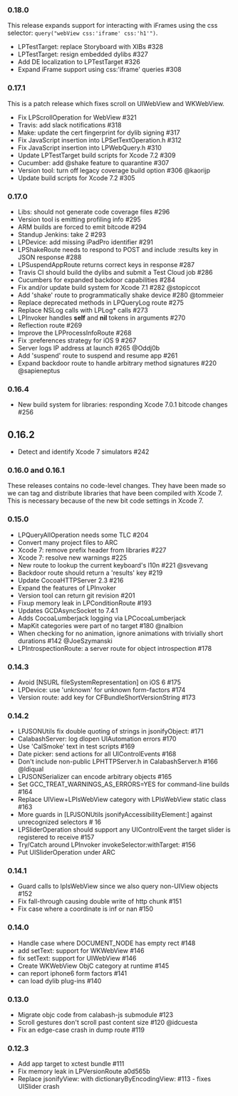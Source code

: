 ### 0.18.0

This release expands support for interacting with iFrames using the css
selector: `query("webView css:'iframe' css:'h1'")`.

*  LPTestTarget: replace Storyboard with XIBs #328
* LPTestTarget: resign embedded dylibs #327
* Add DE localization to LPTestTarget #326
* Expand iFrame support using css:'iframe' queries #308

### 0.17.1

This is a patch release which fixes scroll on UIWebView and WKWebView.

* Fix LPScrollOperation for WebView #321
* Travis: add slack notifications #318
* Make: update the cert fingerprint for dylib signing #317
* Fix JavaScript insertion into LPSetTextOperation.h #312
* Fix JavaScript insertion into LPWebQuery.h #310
* Update LPTestTarget build scripts for Xcode 7.2 #309
* Cucumber: add @shake feature to quarantine #307
* Version tool: turn off legacy coverage build option #306 @kaorijp
* Update build scripts for Xcode 7.2 #305

### 0.17.0

* Libs: should not generate code coverage files #296
* Version tool is emitting profiling info #295
* ARM builds are forced to emit bitcode #294
* Standup Jenkins: take 2 #293
* LPDevice: add missing iPadPro identifier #291
* LPShakeRoute needs to respond to POST and include :results key in JSON
  response #288
* LPSuspendAppRoute returns correct keys in response #287
* Travis CI should build the dylibs and submit a Test Cloud job #286
* Cucumbers for expanded backdoor capabilities #284
* Fix and/or update build system for Xcode 7.1 #282 @stopiccot
* Add 'shake' route to programmatically shake device #280 @tommeier
* Replace deprecated methods in LPQueryLog route #275
* Replace NSLog calls with LPLog\* calls #273
* LPInvoker handles __self__ and __nil__ tokens in arguments #270
* Reflection route #269
* Improve the LPProcessInfoRoute #268
* Fix :preferences strategy for iOS 9 #267
* Server logs IP address at launch #265 @Oddj0b
* Add 'suspend' route to suspend and resume app #261
* Expand backdoor route to handle arbitrary method signatures #220
  @sapieneptus

### 0.16.4

* New build system for libraries: responding Xcode 7.0.1 bitcode changes #256

## 0.16.2

* Detect and identify Xcode 7 simulators #242

### 0.16.0 and 0.16.1

These releases contains no code-level changes.  They have been
made so we can tag and distribute libraries that have been compiled
with Xcode 7.  This is necessary because of the new bit code
settings in Xcode 7.

### 0.15.0

* LPQueryAllOperation needs some TLC #204
* Convert many project files to ARC
* Xcode 7: remove prefix header from libraries #227
* Xcode 7: resolve new warnings #225
* New route to lookup the current keyboard's l10n #221 @svevang
* Backdoor route should return a 'results' key #219
* Update CocoaHTTPServer 2.3 #216
* Expand the features of LPInvoker
* Version tool can return git revision #201
* Fixup memory leak in LPConditionRoute #193
* Updates GCDAsyncSocket to 7.4.1
* Adds CocoaLumberjack logging via LPCocoaLumberjack
* MapKit categories were part of no target #180 @nalbion
* When checking for no animation, ignore animations with trivially short
  durations #142 @JoeSzymanski
* LPIntrospectionRoute: a server route for object introspection #178

### 0.14.3

* Avoid [NSURL fileSystemRepresentation] on iOS 6 #175
* LPDevice: use 'unknown' for unknown form-factors #174
* Version route: add key for CFBundleShortVersionString #173

### 0.14.2

* LPJSONUtils fix double quoting of strings in jsonifyObject: #171
* CalabashServer: log dlopen UIAutomation errors #170
* Use 'CalSmoke' text in test scripts #169
* Date picker: send actions for all UIControlEvents #168
* Don't include non-public LPHTTPServer.h in CalabashServer.h #166 @ldiqual
* LPJSONSerializer can encode arbitrary objects #165
* Set GCC\_TREAT\_WARNINGS\_AS\_ERRORS=YES for command-line builds #164
* Replace UIView+LPIsWebView category with LPIsWebView static class #163
* More guards in [LPJSONUtils jsonifyAccessibilityElement:] against unrecognized selectors # 16
* LPSliderOperation should support any UIControlEvent the target slider is registered to receive #157
* Try/Catch around LPInvoker invokeSelector:withTarget: #156
* Put UISliderOperation under ARC

### 0.14.1

* Guard calls to lpIsWebView since we also query non-UIView objects #152
* Fix fall-through causing double write of http chunk #151
* Fix case where a coordinate is inf or nan #150

### 0.14.0

* Handle case where DOCUMENT\_NODE has empty rect #148
* add setText: support for WKWebView #146
* fix setText: support for UIWebView #146
* Create WKWebView ObjC category at runtime #145
* can report iphone6 form factors #141
* can load dylib plug-ins #140

### 0.13.0

* Migrate objc code from calabash-js submodule #123
* Scroll gestures don't scroll past content size #120 @idcuesta
* Fix an edge-case crash in dump route #119

### 0.12.3

* Add app target to xctest bundle #111
* Fix memory leak in LPVersionRoute a0d565b
* Replace jsonifyView: with dictionaryByEncodingView: #113 - fixes UISlider crash

